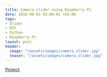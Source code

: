 ```yaml
---
title: Camera slider using Raspberry Pi
date: 2016-08-03 03:00:01 +03:00
tags:
- Slider
- DIY
- Python
- Raspberry Pi
layout: post
header:
  image: "/assets/images/camera_slider.jpg"
  teaser: "/assets/images/camera_slider.jpg"
---
```


[Project](https://github.com/akarazeevprojects/slider)
